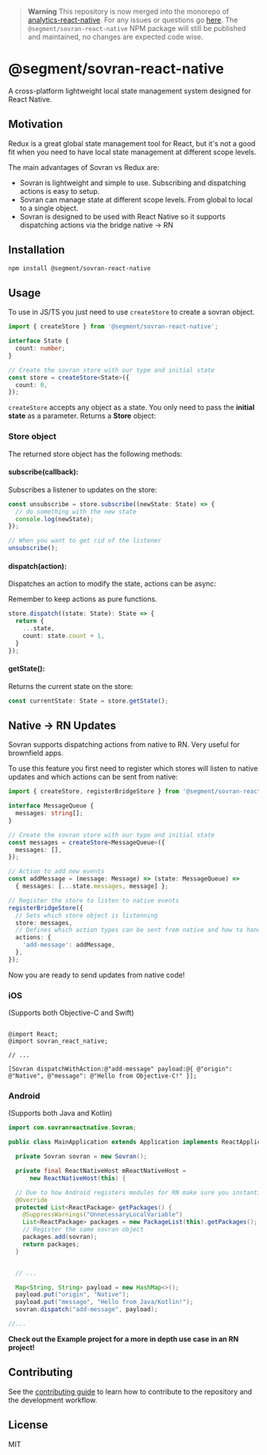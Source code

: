 > **Warning**
> This repository is now merged into the monorepo of [analytics-react-native](https://github.com/segmentio/analytics-react-native/tree/master/packages/sovran). For any issues or questions go [here](https://github.com/segmentio/analytics-react-native/issues).
> The `@segment/sovran-react-native` NPM package will still be published and maintained, no changes are expected code wise.

# @segment/sovran-react-native

A cross-platform lightweight local state management system designed for React Native.

## Motivation

Redux is a great global state management tool for React, but it's not a good fit when you need to have local state management at different scope levels.

The main advantages of Sovran vs Redux are:

- Sovran is lightweight and simple to use. Subscribing and dispatching actions is easy to setup.
- Sovran can manage state at different scope levels. From global to local to a single object.
- Sovran is designed to be used with React Native so it supports dispatching actions via the bridge native -> RN
## Installation

```sh
npm install @segment/sovran-react-native
```

## Usage

To use in JS/TS you just need to use `createStore` to create a sovran object.

```ts
import { createStore } from '@segment/sovran-react-native';

interface State {
  count: number;
}

// Create the sovran store with our type and initial state
const store = createStore<State>({
  count: 0,
});
```

`createStore` accepts any object as a state. 
You only need to pass the **initial state** as a parameter.
Returns a **Store** object:

### Store object

The returned store object has the following methods:

#### **subscribe(callback)**: 

Subscribes a listener to updates on the store:

```ts
const unsubscribe = store.subscribe((newState: State) => {
  // do something with the new state
  console.log(newState);
});

// When you want to get rid of the listener
unsubscribe();
```

#### **dispatch(action)**: 

Dispatches an action to modify the state, actions can be async:

Remember to keep actions as pure functions.

```ts
store.dispatch((state: State): State => {
  return {
    ...state,
    count: state.count + 1,
  }
});
```

#### **getState()**: 

Returns the current state on the store:

```ts
const currentState: State = store.getState();
```

## Native -> RN Updates

Sovran supports dispatching actions from native to RN. Very useful for brownfield apps.

To use this feature you first need to register which stores will listen to native updates and which actions can be sent from native:

```ts
import { createStore, registerBridgeStore } from '@segment/sovran-react-native';

interface MessageQueue {
  messages: string[];
}

// Create the sovran store with our type and initial state
const messages = createStore<MessageQueue>({
  messages: [],
});

// Action to add new events
const addMessage = (message: Message) => (state: MessageQueue) =>
  { messages: [...state.messages, message] };

// Register the store to listen to native events
registerBridgeStore({
  // Sets which store object is listenning
  store: messages,
  // Defines which action types can be sent from native and how to handle them
  actions: {
    'add-message': addMessage,
  },
});
```

Now you are ready to send updates from native code!

### iOS

(Supports both Objective-C and Swift)

```objc

@import React;
@import sovran_react_native;

// ...

[Sovran dispatchWithAction:@"add-message" payload:@{ @"origin": @"Native", @"message": @"Hello from Objective-C!" }];
```

### Android

(Supports both Java and Kotlin)

```java
import com.sovranreactnative.Sovran;

public class MainApplication extends Application implements ReactApplication {

  private Sovran sovran = new Sovran();

  private final ReactNativeHost mReactNativeHost =
      new ReactNativeHost(this) {

  // Due to how Android registers modules for RN make sure you instantiate the Sovran Module package first and use the same one when you register it in you MainApplication
  @Override
  protected List<ReactPackage> getPackages() {
    @SuppressWarnings("UnnecessaryLocalVariable")
    List<ReactPackage> packages = new PackageList(this).getPackages();
    // Register the same sovran object
    packages.add(sovran);
    return packages;
  }


  // ...

  Map<String, String> payload = new HashMap<>();
  payload.put("origin", "Native");
  payload.put("message", "Hello from Java/Kotlin!");
  sovran.dispatch("add-message", payload);

//...
```

**Check out the Example project for a more in depth use case in an RN project!**

## Contributing

See the [contributing guide](CONTRIBUTING.md) to learn how to contribute to the repository and the development workflow.

## License

MIT
